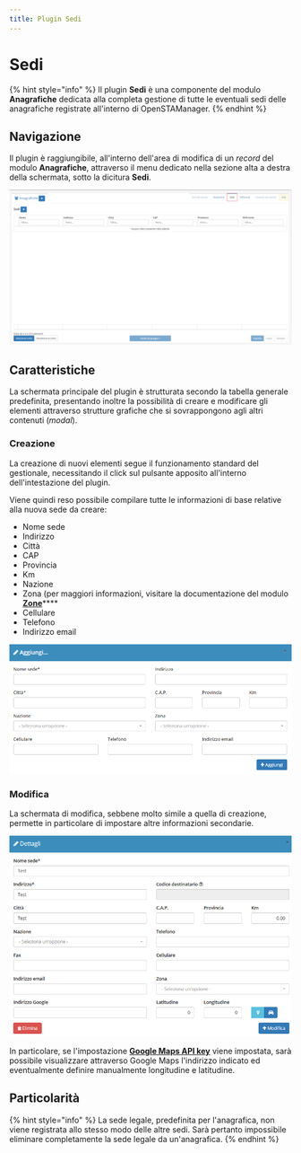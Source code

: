 ```yaml
---
title: Plugin Sedi
---
```


# Sedi

{% hint style="info" %}
Il plugin **Sedi** è una componente del modulo **Anagrafiche** dedicata alla completa gestione di tutte le eventuali sedi delle anagrafiche registrate all'interno di OpenSTAManager.
{% endhint %}

## Navigazione

Il plugin è raggiungibile, all'interno dell'area di modifica di un _record_ del modulo **Anagrafiche**, attraverso il menu dedicato nella sezione alta a destra della schermata, sotto la dicitura **Sedi**.

![Screenshot navigazione plugin Sedi ](../../../.gitbook/assets/sedi.PNG)

## Caratteristiche

La schermata principale del plugin è strutturata secondo la tabella generale predefinita, presentando inoltre la possibilità di creare e modificare gli elementi attraverso strutture grafiche che si sovrappongono agli altri contenuti \(_modal_\).

### Creazione

La creazione di nuovi elementi segue il funzionamento standard del gestionale, necessitando il click sul pulsante apposito all'interno dell'intestazione del plugin.

Viene quindi reso possibile compilare tutte le informazioni di base relative alla nuova sede da creare:

* Nome sede
* Indirizzo
* Città
* CAP
* Provincia
* Km
* Nazione
* Zona \(per maggiori informazioni, visitare la documentazione del modulo [**Zone**](../zone.md)\*\*\*\*
* Cellulare
* Telefono
* Indirizzo email

![Screenshot creazione sedi](../../../.gitbook/assets/aggiungisedi.PNG)

### Modifica

La schermata di modifica, sebbene molto simile a quella di creazione, permette in particolare di impostare altre informazioni secondarie.

![Modifica record sedi](../../../.gitbook/assets/dettagli-sedi.PNG)

In particolare, se l'impostazione [**Google Maps API key**](../maps.md) viene impostata, sarà possibile visualizzare attraverso Google Maps l'indirizzo indicato ed eventualmente definire manualmente longitudine e latitudine.

## Particolarità

{% hint style="info" %}
La sede legale, predefinita per l'anagrafica, non viene registrata allo stesso modo delle altre sedi. Sarà pertanto impossibile eliminare completamente la sede legale da un'anagrafica.
{% endhint %}


